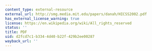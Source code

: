 ```yaml
---
content_type: external-resource
external_url: http://smg.media.mit.edu/papers/danah/HICSS2002.pdf
has_external_license_warning: true
license: https://en.wikipedia.org/wiki/All_rights_reserved
status: ''
title: PDF
uid: d2fcd7c1-b334-4d40-b22f-429b2ee00287
wayback_url: ''
---
```

